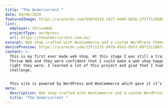 ```yaml
---
title: "The Undercurrent "
date: 04/06/2020
featuredImage: https://ucarecdn.com/b5034219-1427-4446-b83b-272ff119880c/
list:
  employer: thriveWeb
  projectType: wordpress
  url: https://theundercurrent.com.au/
excerpt: Web shop crafted with WooCommerce and a custom WordPress theme.
devicePreview: https://ucarecdn.com/23f11175-d4f6-45e1-8bfd-807151188fc7/
content: >-
  This is my first ever made web shop. At this stage I was still a trainee at
  Thrive Web and they were confident that I could make a web shop happening. And
  right they were. I learned a lot of this project and glad that I took on the
  challenge.


  This site is powered by WordPress and WooCommerce which gave it it’s web shop behaviour. Check out the [site](http://theundercurrent.com.au/) and see my work in action.
meta:
  description: Web shop crafted with WooCommerce and a custom WordPress theme.
  title: "The Undercurrent "
---
```

